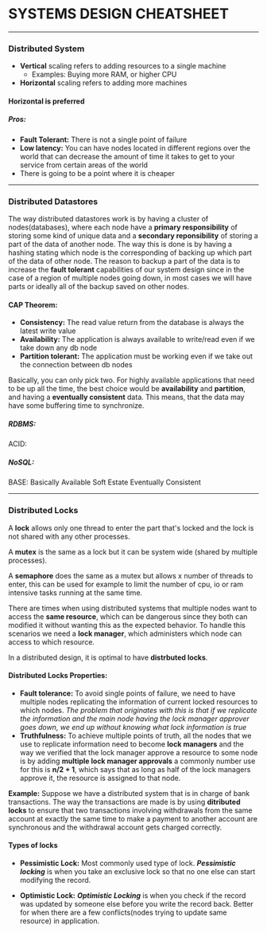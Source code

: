 # SYSTEMS DESIGN CHEATSHEET
***
### Distributed System 
- **Vertical** scaling refers to adding resources to a single machine
    - Examples: Buying more RAM, or higher CPU
- **Horizontal** scaling refers to adding more machines
#### Horizontal is preferred
##### Pros:
- **Fault Tolerant:** There is not a single point of failure
- **Low latency:** You can have nodes located in different regions over the world that can decrease the amount of time it takes to get to your service from certain areas of the world
- There is going to be a point where it is cheaper

***
### Distributed Datastores

The way distributed datastores work is by having a cluster of nodes(databases), where each node have a **primary responsibility** of storing some kind of unique data and a **secondary reponsibility** of storing a part of the data of another node. The way this is done is by having a hashing stating which node is the corresponding of backing up which part of the data of other node. The reason to backup a part of the data is to increase the **fault tolerant** capabilities of our system design since in the case of a region of multiple nodes going down, in most cases we will have parts or ideally all of the backup saved on other nodes.

#### CAP Theorem:
- **Consistency:** The read value return from the database is always the latest write value
- **Availability:** The application is always available to write/read even if we take down any db node
- **Partition tolerant:** The application must be working even if we take out the connection between db nodes

Basically, you can only pick two. For highly available applications that need to be up all the time, the best choice would be **availability** and **partition**, and having a **eventually consistent** data. This means, that the data may have some buffering time to synchronize. 

##### RDBMS: 
ACID: 

##### NoSQL:
BASE: Basically Available Soft Estate Eventually Consistent

***
### Distributed Locks

A **lock** allows only one thread to enter the part that's locked and the lock is not shared with any other processes.

A **mutex** is the same as a lock but it can be system wide (shared by multiple processes).

A **semaphore** does the same as a mutex but allows x number of threads to enter, this can be used for example to limit the number of cpu, io or ram intensive tasks running at the same time.

There are times when using distributed systems that multiple nodes want to access the **same resource**, which can be dangerous since they both can modified it without wanting this as the expected behavior. To handle this scenarios we need a **lock manager**, which administers which node can access to which resource. 

In a distributed design, it is optimal to have **distrbuted locks**. 

#### Distributed Locks Properties:

- **Fault tolerance:** To avoid single points of failure, we need to have multiple nodes replicating the information of current locked resources to which nodes. 
*The problem that originates with this is that if we replicate the information and the main node having the lock manager approver goes down, we end up without knowing what lock information is true*
- **Truthfulness:** To achieve multiple points of truth, all the nodes that we use to replicate information need to become **lock managers** and the way we verified that the lock manager approve a resource to some node is by adding **multiple lock manager approvals** a commonly number use for this is **n/2 + 1**, which says that as long as half of the lock managers approve it, the resource is assigned to that node. 

**Example:** Suppose we have a distributed system that is in charge of bank transactions. The way the transactions are made is by using **ditributed locks** to ensure that two transactions involving withdrawals from the same account at exactly the same time to make a payment to another account are synchronous and the withdrawal account gets charged correctly.

#### Types of locks

- **Pessimistic Lock:** Most commonly used type of lock. ***Pessimistic locking*** is when you take an exclusive lock so that no one else can start modifying the record.

- **Optimistic Lock:** ***Optimistic Locking*** is when you check if the record was updated by someone else before you write the record back. Better for when there are a few conflicts(nodes trying to update same resource) in application.
